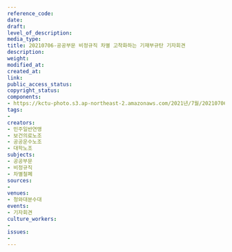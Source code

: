 ```yaml
---
reference_code: 
date: 
draft: 
level_of_description: 
media_type: 
title: 20210706-공공부문 비정규직 차별 고착화하는 기재부규탄 기자회견
description: 
weight: 
modified_at: 
created_at: 
link: 
public_access_status: 
copyright_status: 
components:
- https://kctu-photo.s3.ap-northeast-2.amazonaws.com/2021년/7월/20210706-공공부문+비정규직+차별+고착화하는+기재부규탄+기자회견/403662_59515_5411.jpg
tags:
- 
creators:
- 민주일반연맹
- 보건의료노조
- 공공운수노조
- 대학노조
subjects:
- 공공부문
- 비정규직
- 차별철폐
sources:
- 
venues:
- 청와대분수대
events:
- 기자회견
culture_workers:
- 
issues:
- 
---
```

